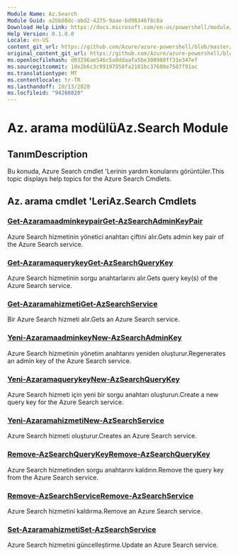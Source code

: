 ```yaml
---
Module Name: Az.Search
Module Guid: a2bb88dc-abd2-4275-9aae-bd98346f8c8a
Download Help Link: https://docs.microsoft.com/en-us/powershell/module/az.search
Help Version: 0.1.0.0
Locale: en-US
content_git_url: https://github.com/Azure/azure-powershell/blob/master/src/Search/Search/help/Az.Search.md
original_content_git_url: https://github.com/Azure/azure-powershell/blob/master/src/Search/Search/help/Az.Search.md
ms.openlocfilehash: d03296ae546c5a8ddaafa5be300988ff31e347ef
ms.sourcegitcommit: 1de2b6c3c99197958fa2101bc37680e7507f91ac
ms.translationtype: MT
ms.contentlocale: tr-TR
ms.lasthandoff: 10/13/2020
ms.locfileid: "94268820"
---
```

# <span data-ttu-id="3b6f1-101">Az. arama modülü</span><span class="sxs-lookup"><span data-stu-id="3b6f1-101">Az.Search Module</span></span>
## <span data-ttu-id="3b6f1-102">Tanım</span><span class="sxs-lookup"><span data-stu-id="3b6f1-102">Description</span></span>
<span data-ttu-id="3b6f1-103">Bu konuda, Azure Search cmdlet 'Lerinin yardım konularını görüntüler.</span><span class="sxs-lookup"><span data-stu-id="3b6f1-103">This topic displays help topics for the Azure Search Cmdlets.</span></span>

## <span data-ttu-id="3b6f1-104">Az. arama cmdlet 'Leri</span><span class="sxs-lookup"><span data-stu-id="3b6f1-104">Az.Search Cmdlets</span></span>
### [<span data-ttu-id="3b6f1-105">Get-Azaramaadminkeypair</span><span class="sxs-lookup"><span data-stu-id="3b6f1-105">Get-AzSearchAdminKeyPair</span></span>](Get-AzSearchAdminKeyPair.md)
<span data-ttu-id="3b6f1-106">Azure Search hizmetinin yönetici anahtarı çiftini alır.</span><span class="sxs-lookup"><span data-stu-id="3b6f1-106">Gets admin key pair of the Azure Search service.</span></span>

### [<span data-ttu-id="3b6f1-107">Get-Azaramaquerykey</span><span class="sxs-lookup"><span data-stu-id="3b6f1-107">Get-AzSearchQueryKey</span></span>](Get-AzSearchQueryKey.md)
<span data-ttu-id="3b6f1-108">Azure Search hizmetinin sorgu anahtarlarını alır.</span><span class="sxs-lookup"><span data-stu-id="3b6f1-108">Gets query key(s) of the Azure Search service.</span></span>

### [<span data-ttu-id="3b6f1-109">Get-Azaramahizmeti</span><span class="sxs-lookup"><span data-stu-id="3b6f1-109">Get-AzSearchService</span></span>](Get-AzSearchService.md)
<span data-ttu-id="3b6f1-110">Bir Azure Search hizmeti alır.</span><span class="sxs-lookup"><span data-stu-id="3b6f1-110">Gets an Azure Search service.</span></span>

### [<span data-ttu-id="3b6f1-111">Yeni-Azaramaadminkey</span><span class="sxs-lookup"><span data-stu-id="3b6f1-111">New-AzSearchAdminKey</span></span>](New-AzSearchAdminKey.md)
<span data-ttu-id="3b6f1-112">Azure Search hizmetinin yönetim anahtarını yeniden oluşturur.</span><span class="sxs-lookup"><span data-stu-id="3b6f1-112">Regenerates an admin key of the Azure Search service.</span></span>

### [<span data-ttu-id="3b6f1-113">Yeni-Azaramaquerykey</span><span class="sxs-lookup"><span data-stu-id="3b6f1-113">New-AzSearchQueryKey</span></span>](New-AzSearchQueryKey.md)
<span data-ttu-id="3b6f1-114">Azure Search hizmeti için yeni bir sorgu anahtarı oluşturun.</span><span class="sxs-lookup"><span data-stu-id="3b6f1-114">Create a new query key for the Azure Search service.</span></span>

### [<span data-ttu-id="3b6f1-115">Yeni-Azaramahizmeti</span><span class="sxs-lookup"><span data-stu-id="3b6f1-115">New-AzSearchService</span></span>](New-AzSearchService.md)
<span data-ttu-id="3b6f1-116">Azure Search hizmeti oluşturur.</span><span class="sxs-lookup"><span data-stu-id="3b6f1-116">Creates an Azure Search service.</span></span>

### [<span data-ttu-id="3b6f1-117">Remove-AzSearchQueryKey</span><span class="sxs-lookup"><span data-stu-id="3b6f1-117">Remove-AzSearchQueryKey</span></span>](Remove-AzSearchQueryKey.md)
<span data-ttu-id="3b6f1-118">Azure Search hizmetinden sorgu anahtarını kaldırın.</span><span class="sxs-lookup"><span data-stu-id="3b6f1-118">Remove the query key from the Azure Search service.</span></span>

### [<span data-ttu-id="3b6f1-119">Remove-AzSearchService</span><span class="sxs-lookup"><span data-stu-id="3b6f1-119">Remove-AzSearchService</span></span>](Remove-AzSearchService.md)
<span data-ttu-id="3b6f1-120">Azure Search hizmetini kaldırma.</span><span class="sxs-lookup"><span data-stu-id="3b6f1-120">Remove an Azure Search service.</span></span>

### [<span data-ttu-id="3b6f1-121">Set-Azaramahizmeti</span><span class="sxs-lookup"><span data-stu-id="3b6f1-121">Set-AzSearchService</span></span>](Set-AzSearchService.md)
<span data-ttu-id="3b6f1-122">Azure Search hizmetini güncelleştirme.</span><span class="sxs-lookup"><span data-stu-id="3b6f1-122">Update an Azure Search service.</span></span>

